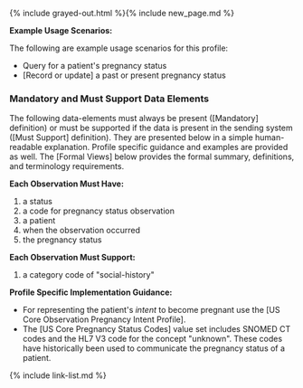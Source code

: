 {% include grayed-out.html %}{% include new_page.md %}

**Example Usage Scenarios:**

The following are example usage scenarios for this profile:

- Query for a patient's pregnancy status
- [Record or update] a past or present pregnancy status

### Mandatory and Must Support Data Elements

The following data-elements must always be present ([Mandatory] definition) or must be supported if the data is present in the sending system ([Must Support] definition). They are presented below in a simple human-readable explanation.  Profile specific guidance and examples are provided as well.  The [Formal Views] below provides the  formal summary, definitions, and  terminology requirements.

**Each Observation Must Have:**

1.  a status
2.  a code for pregnancy status observation
3.  a patient
4.  when the observation occurred
5.  the pregnancy status

**Each Observation Must Support:**

1. a category code of "social-history"


**Profile Specific Implementation Guidance:**

- For representing the patient's  *intent* to become pregnant use the [US Core Observation Pregnancy Intent Profile].
- The [US Core Pregnancy Status Codes] value set includes SNOMED CT codes and the HL7 V3 code for the concept "unknown". These codes have historically been used to communicate the pregnancy status of a patient.

{% include link-list.md %}

</div><!-- grayed-out -->